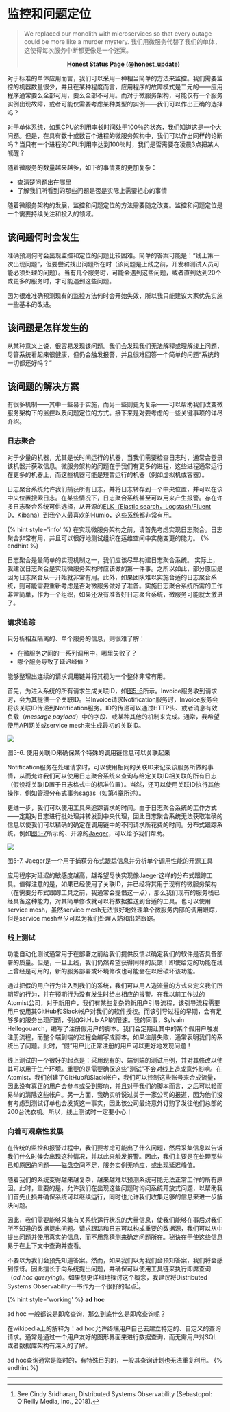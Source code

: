 # 监控和问题定位
> We replaced our monolith with microservices so that every outage could be more like a murder mystery.
> 我们用微服务代替了我们的单体，这使得每次服务中断都更像是一个迷案。
> **<div align="center">[Honest Status Page (@honest_update)](https://twitter.com/honest_update/status/651897353889259520)</div>**

对于标准的单体应用而言，我们可以采用一种相当简单的方法来监控。我们需要监控的机器数量很少，并且在某种程度而言，应用程序的故障模式是二元的——应用程序通常要么全部可用，要么全部不可用。而对于微服务架构，可能仅有一个服务实例出现故障，或者可能仅需要考虑某种类型的实例——我们可以作出正确的选择吗？

对于单体系统，如果CPU的利用率长时间处于100％的状态，我们知道这是一个大问题。但是，在具有数十或数百个进程的微服务架构中，我们可以作出同样的论断吗？当只有一个进程的CPU利用率达到100％时，我们是否需要在凌晨3点把某人喊醒？

随着微服务的数量越来越多，如下的事情变的更加复杂：
* 查清楚问题出在哪里
* 了解我们所看到的那些问题是否是实际上需要担心的事情

随着微服务架构的发展，监控和问题定位的方法需要随之改变。监控和问题定位是一个需要持续关注和投入的领域。

## 该问题何时会发生
准确预测何时会出现监控和定位的问题比较困难。简单的答案可能是：“线上第一次出现问题”，但要尝试找出问题所在时（该问题是上线之前，开发和测试人员可能必须处理的问题）。当有几个服务时，可能会遇到这些问题，或者直到达到20个或更多的服务时，才可能遇到这些问题。

因为很难准确预测现有的监控方法何时会开始失效，所以我只能建议大家优先实施一些基本的改进。

## 该问题是怎样发生的
从某种意义上说，很容易发现该问题。我们会发现我们无法解释或理解线上问题，尽管系统看起来很健康，但仍会触发报警，并且很难回答一个简单的问题“系统的一切都还好吗？”

## 该问题的解决方案
有很多机制——其中一些易于实施，而另一些则更为复杂——可以帮助我们改变微服务架构下的监控以及问题定位的方式。接下来是对要考虑的一些关键事项的详尽介绍。

### 日志聚合
对于少量的机器，尤其是长时间运行的机器，当我们需要检查日志时，通常会登录该机器并获取信息。微服务架构的问题在于我们有更多的进程，这些进程通常运行在更多的机器上，而这些机器可能是短暂运行的机器（例如虚拟机或容器）。

日志聚合系统允许我们捕获所有日志，并将日志转存到一个中央位置，并可以在该中央位置搜索日志。在某些情况下，日志聚合系统甚至可以用来产生报警。存在许多日志聚合系统可供选择，从开源的[ELK（Elastic search，Logstash/Fluent D，Kibana）](https://www.elastic.co/cn/what-is/elk-stack)到我个人最喜欢的[Humio](https://www.humio.com/)，这些系统都非常有用。

{% hint style='info' %}
在实现微服务架构之前，请首先考虑实现日志聚合。日志聚合非常有用，并且可以很好地测试组织在运维空间中实施变更的能力。
{% endhint %}

日志聚合是最简单的实现机制之一，我们应该尽早构建日志聚合系统。 实际上，我建议日志聚合是实现微服务架构时应该做的第一件事。之所以如此，部分原因是因为日志聚合从一开始就非常有用。此外，如果团队难以实施合适的日志聚合系统，则可能需要重新考虑是否对微服务做好了准备。实施日志聚合系统所需的工作非常简单，作为一个组织，如果还没有准备好日志聚合系统，微服务可能就太激进了。

### 请求追踪
只分析相互隔离的、单个服务的信息，则很难了解：
* 在微服务之间的一系列调用中，哪里失败了？
* 哪个服务导致了延迟峰值？

能够整理出连续的请求调用链并将其视为一个整体非常有用。

首先，为进入系统的所有请求生成关联ID，如[图5-6](#f56)所示。Invoice服务收到请求时，会为其提供一个关联ID。当Invoice请求Notification服务时，Invoice服务会将该关联ID传递到Notification服务。ID的传递可以通过HTTP头、或者消息有效负载（*message payload*）中的字段、或某种其他的机制来完成。通常，我希望使用API网关或service mesh来生成最初的关联ID。

![](../images/5_6.png)

<span id="f56">图5-6</span>. 使用关联ID来确保某个特殊的调用链信息可以关联起来

Notification服务在处理请求时，可以使用相同的关联ID来记录该服务所做的事情，从而允许我们可以使用日志聚合系统来查询与给定关联ID相关联的所有日志（假设将关联ID置于日志格式中的标准位置）。当然，还可以使用关联ID执行其他操作，例如管理分布式事务[sagas](https://microservices.io/patterns/data/saga.html)（如第4章所述）。

更进一步，我们可以使用工具来追踪请求的时间。由于日志聚合系统的工作方式——定期对日志进行批处理并转发到中央代理，因此日志聚合系统无法获取准确的信息以使我们可以精确的确定在调用链中的不同请求所花费的时间。分布式跟踪系统，例如[图5-7](#f57)所示的、开源的[Jaeger](https://www.jaegertracing.io/)，可以给予我们帮助。

![](../images/5_7.png)

<span id="f57">图5-7</span>. Jaeger是一个用于捕获分布式跟踪信息并分析单个调用性能的开源工具

应用程序对延迟的敏感度越高，越希望尽快实现像Jaeger这样的分布式跟踪工具。值得注意的是，如果已经使用了关联ID，并已经将其用于现有的微服务架构（在需要分布式跟踪工具之前，我通常会提倡这一点），那么我们现有的服务栈已经具备这种能力，对其简单修改就可以将数据推送到合适的工具。也可以使用service mesh，虽然service mesh无法很好地处理单个微服务内部的调用跟踪，但是service mesh至少可以为我们处理入站和出站跟踪。

### 线上测试
功能自动化测试通常用于在部署之前给我们提供反馈以确定我们的软件是否具备部署的质量。但是，一旦上线，我们仍然希望获得同样的反馈！即使给定的功能在线上曾经是可用的，新的服务部署或环境修改也可能会在以后破坏该功能。

通过把假的用户行为注入到我们的系统，我们可以用人造流量的方式来定义我们所期望的行为，并在预期行为没有发生时给出相应的报警。在我以前工作过的Atomist公司，对于新用户，我们有某些复杂的新用户引导流程，该引导流程需要用户使用其GitHub和Slack帐户对我们的软件授权。而该引导过程的早期，会有足够多的服务出现问题，例如GitHub API的限速。我的同事，Sylvain Hellegouarch，编写了注册假用户的脚本。我们会定期让其中的某个假用户触发注册流程，而整个端到端的过程会编写成脚本。如果注册失败，通常表明我们的系统出了问题。此时，“假”用户比正常注册的用户可以更好地发现问题！

线上测试的一个很好的起点是：采用现有的、端到端的测试用例，并对其修改以使其可以用于生产环境。重要的是需要确保这些“测试”不会对线上造成意外影响。在Atomist，我们创建了GitHub和Slack帐户，我们可以控制这些账号来合成流量，因此没有真正的用户会参与或受到影响，并且对于我们的脚本而言，之后可以轻而易举的清除这些帐户。另一方面，我确实听说过关于一家公司的报道，因为他们没有考虑到测试订单也会发货这一事实，因此该公司最终意外订购了发往他们总部的200台洗衣机。所以，线上测试时一定要小心！

### 向着可观察性发展
在传统的监控和报警过程中，我们要考虑可能出了什么问题，然后采集信息以告诉我们什么时候会出现这种情况，并以此来触发报警。因此，我们主要是在处理那些已知原因的问题——磁盘空间不足，服务实例无响应，或出现延迟峰值。

随着我们的系统变得越来越复杂，越来越难以预测系统可能无法正常工作的所有原因。此时，重要的是，允许我们在出现这些问题时询问系统开放式问题，以帮助我们首先止损并确保系统可以继续运行，同时也允许我们收集足够的信息来进一步解决问题。

因此，我们需要能够采集有关系统运行状况的大量信息，使我们能够在事后对我们所不知道的数据提出问题。请求跟踪和日志可以构成重要的数据源，我们可以从中提出问题并使用真实的信息，而不用靠猜测来确定问题所在。秘诀在于使这些信息易于在上下文中查询并查看。

不要以为我们会预先知道答案。然而，如果我们以为我们会预知答案，我们将会感到惊讶。因此擅长于向系统提出问题，并确保可以使用工具链来执行即席查询（*ad hoc querying*）。如果想更详细地探讨这个概念，我建议将Distributed Systems Observability一书作为一个很好的起点[^2]。

{% hint style='working' %}
**ad hoc**

ad hoc 一般都说是即席查询，那么到底什么是即席查询呢？

在wikipedia上的解释为：ad hoc允许终端用户自己去建立特定的、自定义的查询请求。通常是通过一个用户友好的图形界面来进行数据查询，而无需用户对SQL 或者数据库架构有深入的了解。

ad hoc查询通常是临时的，有特殊目的的，一般其查询计划也无法重复利用。
{% endhint %}

---
[^2]: See Cindy Sridharan, Distributed Systems Observability (Sebastopol: O’Reilly Media, Inc., 2018).